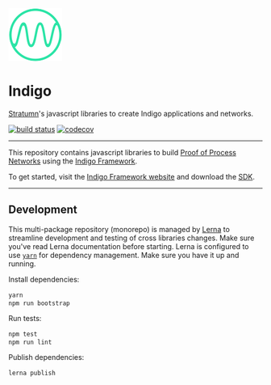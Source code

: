 [![Logo](logo.png)](https://indigoframework.com)

# Indigo

[Stratumn](https://stratumn.com)'s javascript libraries to create Indigo applications and networks.

[![build status](https://travis-ci.org/stratumn/indigo-js.svg?branch=master)](https://travis-ci.org/stratumn/indigo-js)
[![codecov](https://codecov.io/gh/stratumn/indigo-js/branch/master/graph/badge.svg)](https://codecov.io/gh/stratumn/indigo-js)

---

This repository contains javascript libraries to build [Proof of Process Networks](https://proofofprocess.org) using the [Indigo Framework](https://indigoframework.com).

To get started, visit the [Indigo Framework website](https://indigoframework.com) and download the [SDK](https://indigoframework.com/documentation/v0.0.8-dev/getting-started/install.html).

---

## Development

This multi-package repository (monorepo) is managed by [Lerna](https://github.com/lerna/lerna) to streamline development and testing of cross libraries changes. Make sure you've read Lerna documentation before starting.
Lerna is configured to use [`yarn`](https://yarnpkg.com/en/) for dependency management. Make sure you have it up and running.

Install dependencies:

```
yarn
npm run bootstrap
```

Run tests:

```
npm test
npm run lint
```

Publish dependencies:

```
lerna publish
```

